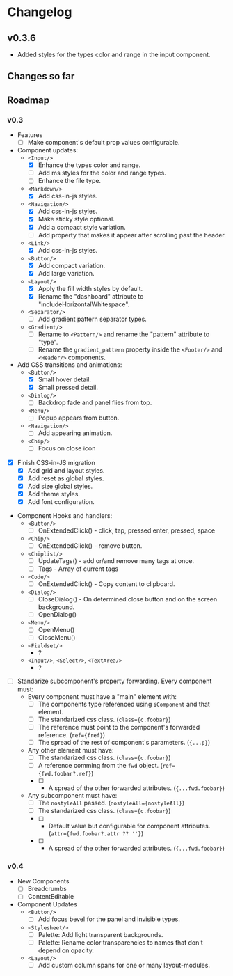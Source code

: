 # Changelog

## v0.3.6

- Added styles for the types color and range in the input component.
 
## Changes so far

## Roadmap

### v0.3

- Features
  - [ ] Make component's default prop values configurable.

- Component updates:
  - `<Input/>`
    - [x] Enhance the types color and range.
    - [ ] Add ms styles for the color and range types.
    - [ ] Enhance the file type.
  - `<Markdown/>`
    - [x] Add css-in-js styles.
  - `<Navigation/>`
    - [x] Add css-in-js styles.
    - [x] Make sticky style optional.
    - [x] Add a compact style variation.
    - [ ] Add property that makes it appear after scrolling past the header.
  - `<Link/>`
    - [x] Add css-in-js styles.
  - `<Button/>`
    - [x] Add compact variation.
    - [x] Add large variation.
  - `<Layout/>`
    - [x] Apply the fill width styles by default.
    - [x] Rename the "dashboard" attribute to "includeHorizontalWhitespace".
  - `<Separator/>`
    - [ ] Add gradient pattern separator types.
  - `<Gradient/>`
    - [ ] Rename to `<Pattern/>` and rename the "pattern" attribute to "type".
    - [ ] Rename the `gradient_pattern` property inside the `<Footer/>` and `<Header/>` components.

- Add CSS transitions and animations:
  - `<Button/>`
    - [x] Small hover detail.
    - [x] Small pressed detail. 
  - `<Dialog/>`
    - [ ] Backdrop fade and panel flies from top.
  - `<Menu/>` 
    - [ ] Popup appears from button.
  - `<Navigation/>`
    - [ ] Add appearing animation.
  - `<Chip/>` 
    - [ ] Focus on close icon

- [x] Finish CSS-in-JS migration
  - [x] Add grid and layout styles.
  - [x] Add reset as global styles.
  - [x] Add size global styles.
  - [x] Add theme styles.
  - [x] Add font configuration.

- Component Hooks and handlers:
  - `<Button/>`
    - [ ] OnExtendedClick() - click, tap, pressed enter, pressed, space
  - `<Chip/>`
    - [ ] OnExtendedClick() - remove button.
  - `<Chiplist/>`
    - [ ] UpdateTags() - add or/and remove many tags at once.
    - [ ] Tags - Array of current tags
  - `<Code/>`
    - [ ] OnExtendedClick() - Copy content to clipboard.
  - `<Dialog/>`
    - [ ] CloseDialog() - On determined close button and on the screen background.
    - [ ] OpenDialog() 
  - `<Menu/>`
    - [ ] OpenMenu()
    - [ ] CloseMenu()
  - `<Fieldset/>`
    - ?
  - `<Input/>`, `<Select/>`, `<TextArea/>`
    - ?

- [ ] Standarize subcomponent's property forwarding. Every component must:
  - Every component must have a "main" element with:
    - [ ] The components type referenced using `iComponent` and that element.
    - [ ] The standarized css class. (`class={c.foobar}`)
    - [ ] The reference must point to the component's forwarded reference. (`ref={fref}`)
    - [ ] The spread of the rest of component's parameters. (`{...p}`)
  - Any other element must have:
    - [ ] The standarized css class. (`class={c.foobar}`)
    - [ ] A reference comming from the `fwd` object. (`ref={fwd.foobar?.ref}`)
    - [ ] * A spread of the other forwarded attributes. (`{...fwd.foobar}`)
  - Any subcomponent must have:
    - [ ] The `nostyleAll` passed. (`nostyleAll={nostyleAll}`)
    - [ ] The standarized css class. (`class={c.foobar}`)
    - [ ] * Default value but configurable for component attributes. (`attr={fwd.foobar?.attr ?? ''}`)
    - [ ] * A spread of the other forwarded attributes. (`{...fwd.foobar}`)

### v0.4

- New Components
  - [ ] Breadcrumbs
  - [ ] ContentEditable

- Component Updates
  - `<Button/>`
    - [ ] Add focus bevel for the panel and invisible types.
  - `<Stylesheet/>`
    - [ ] Palette: Add light transparent backgrounds.
    - [ ] Palette: Rename color transparencies to names that don't depend on opacity.
  - `<Layout/>`
    - [ ] Add custom column spans for one or many layout-modules.
